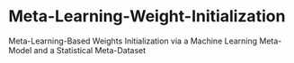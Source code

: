 # Meta-Learning-Weight-Initialization
Meta-Learning-Based Weights Initialization via a Machine Learning Meta-Model and a Statistical Meta-Dataset
